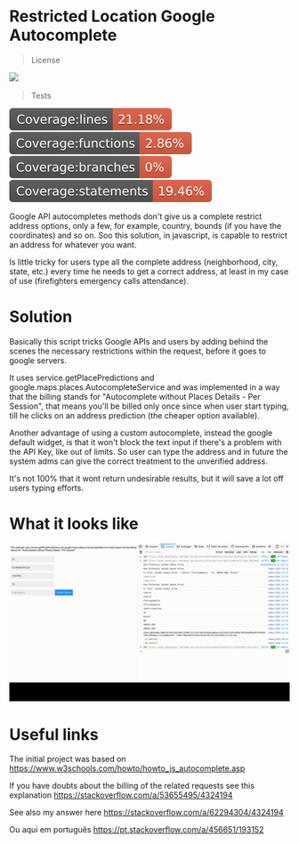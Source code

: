 # Restricted Location Google Autocomplete
> License
<p align="left">
    <img src="https://img.shields.io/npm/l/make-coverage-badge.svg">
</p>

> Tests
<p align="left">
    <a href="https://raw.githubusercontent.com/linomassarani/restricted-location-google-autocomplete/master/coverage/lcov-report/" alt="Coverage lines">
        <img src="./coverage/badge-lines.svg" /></a>
    <a href="https://raw.githubusercontent.com/linomassarani/restricted-location-google-autocomplete/master/coverage/lcov-report/index.html" alt="Coverage functions">
        <img src="./coverage/badge-functions.svg" /></a>
    <a href="https://raw.githubusercontent.com/linomassarani/restricted-location-google-autocomplete/master/coverage/lcov-report/index.html" alt="Coverage branches">
        <img src="./coverage/badge-branches.svg" /></a>
    <a href="https://raw.githubusercontent.com/linomassarani/restricted-location-google-autocomplete/master/coverage/lcov-report/index.html" alt="Coverage statements">
        <img src="./coverage/badge-statements.svg" /></a>
</p>



Google API autocompletes methods don't give us a complete restrict address options, only a few, for example, country, bounds (if you have the coordinates) and so on. Soo this solution, in javascript, is capable to restrict an address for whatever you want.

Is little tricky for users type all the complete address (neighborhood, city, state, etc.) every time he needs to get a correct address, at least in my case of use (firefighters emergency calls attendance).

# Solution

Basically this script tricks Google APIs and users by adding behind the scenes the necessary restrictions within the request, before it goes to google servers.

It uses service.getPlacePredictions and google.maps.places.AutocompleteService and was implemented in a way that the billing stands for "Autocomplete without Places Details - Per Session", that means you'll be billed only once since when user start typing, till he clicks on an address prediction (the cheaper option available).

Another advantage of using a custom autocomplete, instead the google default widget, is that it won't block the text input if there's a problem with the API Key, like out of limits. So user can type the address and in future the system adms can give the correct treatment to the unverified address.

It's not 100% that it wont return undesirable results, but it will save a lot off users typing efforts.

# What it looks like

![](usage-example.gif)



# Useful links

The initial project was based on https://www.w3schools.com/howto/howto_js_autocomplete.asp

If you have doubts about the billing of the related requests see this explanation https://stackoverflow.com/a/53655495/4324194

See also my answer here https://stackoverflow.com/a/62294304/4324194

Ou aqui em português https://pt.stackoverflow.com/a/456651/193152
